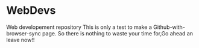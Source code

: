 # WebDevs
Web developement repository
This is only a test to make a Github-with-browser-sync page.
So there is nothing to waste your time for,Go ahead an leave now!!
